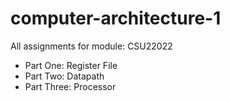 # computer-architecture-1

All assignments for module: CSU22022
- Part One: Register File
- Part Two: Datapath
- Part Three: Processor
